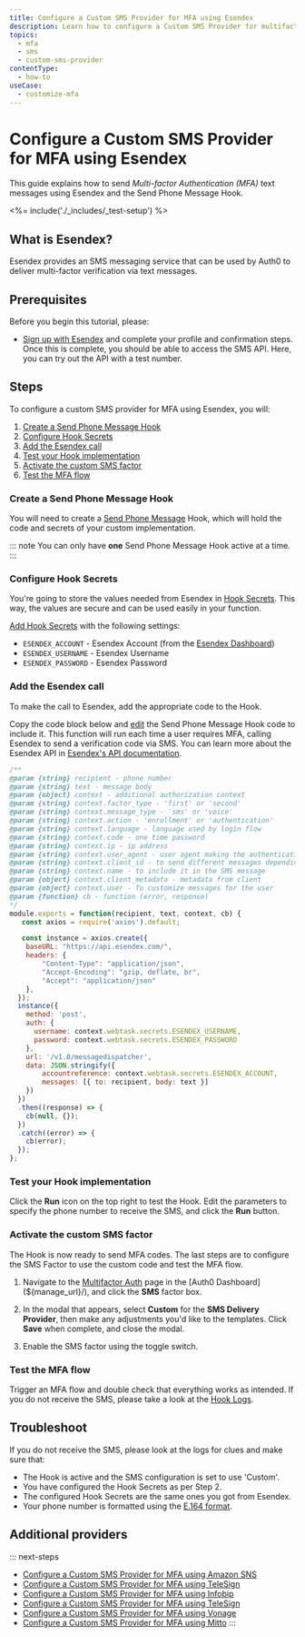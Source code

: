 ```yaml
---
title: Configure a Custom SMS Provider for MFA using Esendex
description: Learn how to configure a Custom SMS Provider for multifactor authentication (MFA) using Esendex.
topics:
  - mfa
  - sms
  - custom-sms-provider
contentType:
  - how-to
useCase:
  - customize-mfa
---
```

# Configure a Custom SMS Provider for MFA using Esendex

This guide explains how to send <dfn data-key="multifactor-authentication">Multi-factor Authentication (MFA)</dfn> text messages using Esendex and the Send Phone Message Hook.

<%= include('./_includes/_test-setup') %>

## What is Esendex?

Esendex provides an SMS messaging service that can be used by Auth0 to deliver multi-factor verification via text messages. 

## Prerequisites

Before you begin this tutorial, please:

- [Sign up with Esendex](https://www.esendex.co.uk/#freetrialformblock) and complete your profile and confirmation steps. Once this is complete, you should be able to access the SMS API. Here, you can try out the API with a test number.

## Steps

To configure a custom SMS provider for MFA using Esendex, you will:

1. [Create a Send Phone Message Hook](#create-a-send-phone-message-hook)
2. [Configure Hook Secrets](#configure-hook-secrets)
3. [Add the Esendex call](#add-the-esendex-call)
4. [Test your Hook implementation](#test-your-hook-implementation)
5. [Activate the custom SMS factor](#activate-the-custom-sms-factor)
6. [Test the MFA flow](#test-the-mfa-flow)

### Create a Send Phone Message Hook

You will need to create a [Send Phone Message](/hooks/extensibility-points/send-phone-message) Hook, which will hold the code and secrets of your custom implementation.

::: note
You can only have **one** Send Phone Message Hook active at a time.
:::

### Configure Hook Secrets

You're going to store the values needed from Esendex in [Hook Secrets](/hooks/secrets). This way, the values are secure and can be used easily in your function.

[Add Hook Secrets](/hooks/secrets/create) with the following settings:

* `ESENDEX_ACCOUNT` - Esendex Account (from the [Esendex Dashboard](https://admin.esendex.com/accounts))
* `ESENDEX_USERNAME` - Esendex Username
* `ESENDEX_PASSWORD` - Esendex Password

### Add the Esendex call

To make the call to Esendex, add the appropriate code to the Hook.

Copy the code block below and [edit](/hooks/update) the Send Phone Message Hook code to include it. This function will run each time a user requires MFA, calling Esendex to send a verification code via SMS. You can learn more about the Esendex API in [Esendex's API documentation](https://developers.esendex.com/api-reference#smsapis).

```js
/**
@param {string} recipient - phone number
@param {string} text - message body
@param {object} context - additional authorization context
@param {string} context.factor_type - 'first' or 'second'
@param {string} context.message_type - 'sms' or 'voice'
@param {string} context.action - 'enrollment' or 'authentication'
@param {string} context.language - language used by login flow
@param {string} context.code - one time password
@param {string} context.ip - ip address
@param {string} context.user_agent - user agent making the authentication request
@param {string} context.client_id - to send different messages depending on the client id
@param {string} context.name - to include it in the SMS message
@param {object} context.client_metadata - metadata from client
@param {object} context.user - To customize messages for the user
@param {function} cb - function (error, response)
*/
module.exports = function(recipient, text, context, cb) {
   const axios = require('axios').default;

   const instance = axios.create({
    baseURL: "https://api.esendex.com/",
    headers: {
        "Content-Type": "application/json",
        "Accept-Encoding": "gzip, deflate, br",
        "Accept": "application/json"
    },
  });
  instance({
    method: 'post',
    auth: {
      username: context.webtask.secrets.ESENDEX_USERNAME,
      password: context.webtask.secrets.ESENDEX_PASSWORD
    },
    url: '/v1.0/messagedispatcher',
    data: JSON.stringify({
        accountreference: context.webtask.secrets.ESENDEX_ACCOUNT,
        messages: [{ to: recipient, body: text }]
    })
  })
  .then((response) => {
    cb(null, {});
  })
  .catch((error) => {
    cb(error);
  });
};
```

### Test your Hook implementation

Click the **Run** icon on the top right to test the Hook. Edit the parameters to specify the phone number to receive the SMS, and click the **Run** button.

### Activate the custom SMS factor

The Hook is now ready to send MFA codes. The last steps are to configure the SMS Factor to use the custom code and test the MFA flow.

1. Navigate to the [Multifactor Auth](${manage_url}/#/mfa) page in the [Auth0 Dashboard](${manage_url}/), and click the **SMS** factor box.

2. In the modal that appears, select **Custom** for the **SMS Delivery Provider**, then make any adjustments you'd like to the templates. Click **Save** when complete, and close the modal.

3. Enable the SMS factor using the toggle switch.

### Test the MFA flow

Trigger an MFA flow and double check that everything works as intended. If you do not receive the SMS, please take a look at the [Hook Logs](/hooks/view-logs).

## Troubleshoot

If you do not receive the SMS, please look at the logs for clues and make sure that:

- The Hook is active and the SMS configuration is set to use 'Custom'.
- You have configured the Hook Secrets as per Step 2.
- The configured Hook Secrets are the same ones you got from Esendex.
- Your phone number is formatted using the [E.164 format](https://en.wikipedia.org/wiki/E.164).

## Additional providers

::: next-steps
* [Configure a Custom SMS Provider for MFA using Amazon SNS](/mfa/send-phone-message-hook-amazon-sns)
* [Configure a Custom SMS Provider for MFA using TeleSign](/mfa/send-phone-message-hook-twilio)
* [Configure a Custom SMS Provider for MFA using Infobip](/mfa/send-phone-message-hook-infobip)
* [Configure a Custom SMS Provider for MFA using TeleSign](/mfa/send-phone-message-hook-telesign)
* [Configure a Custom SMS Provider for MFA using Vonage](/mfa/send-phone-message-hook-vonage)
* [Configure a Custom SMS Provider for MFA using Mitto](/mfa/send-phone-message-hook-mitto)
:::
